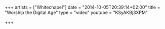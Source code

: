 +++
artists = ["Whitechapel"]
date = "2014-10-05T20:39:14+02:00"
title = "Worship the Digital Age"
type = "video"
youtube = "KSyAKBj3XPM"

+++

